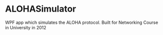 # ALOHASimulator
WPF app which simulates the ALOHA protocol. Built for Networking Course in University in 2012
